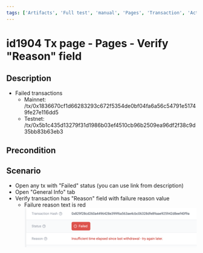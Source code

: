 ```yaml
---
tags: ['Artifacts', 'Full test', 'manual', 'Pages', 'Transaction', 'Active']
---
```


# id1904 Tx page - Pages - Verify "Reason" field

## Description
- Failed transactions
  - Mainnet: /tx/0x1836670cf1d66283293c672f5354de0bf04fa6a56c54791e51749fe27e116dd5
  - Testnet: /tx/0x5b1c435d13279f31d1986b03ef4510cb96b2509ea96df2f38c9d35bb83b63eb3

## Precondition


## Scenario
- Open any tx with "Failed" status (you can use link from description)
- Open "General Info" tab
- Verify transaction has "Reason" field with failure reason value
    - Failure reason text is red
![Screenshot](../../../../static/img/Pages/Transaction%20page/id1904.png)

